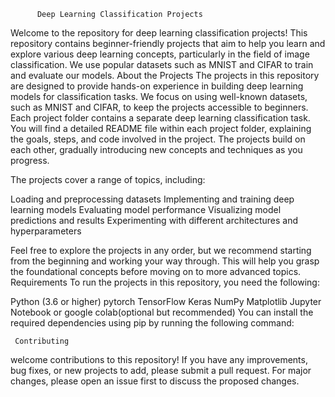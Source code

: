           Deep Learning Classification Projects
Welcome to the repository for deep learning classification projects!
This repository contains beginner-friendly projects that aim to help you learn and explore various deep learning concepts, 
particularly in the field of image classification. We use popular datasets such as MNIST and CIFAR to train and evaluate our models.
          About the Projects
The projects in this repository are designed to provide hands-on experience in building deep learning models for classification tasks. 
We focus on using well-known datasets, such as MNIST and CIFAR, to keep the projects accessible to beginners.
Each project folder contains a separate deep learning classification task. You will find a detailed README file within each project folder, 
explaining the goals, steps, and code involved in the project. The projects build on each other, gradually introducing new concepts and 
techniques as you progress.

The projects cover a range of topics, including:

Loading and preprocessing datasets
Implementing and training deep learning models
Evaluating model performance
Visualizing model predictions and results
Experimenting with different architectures and hyperparameters

Feel free to explore the projects in any order, but we recommend starting from the beginning and working your way through.
This will help you grasp the foundational concepts before moving on to more advanced topics.
Requirements
To run the projects in this repository, you need the following:

Python (3.6 or higher)
pytorch
TensorFlow 
Keras 
NumPy
Matplotlib
Jupyter Notebook or google colab(optional but recommended)
You can install the required dependencies using pip by running the following command:

     Contributing
 welcome contributions to this repository! If you have any improvements, bug fixes, or new projects to add, please submit a pull request.
 For major changes, please open an issue first to discuss the proposed changes.
